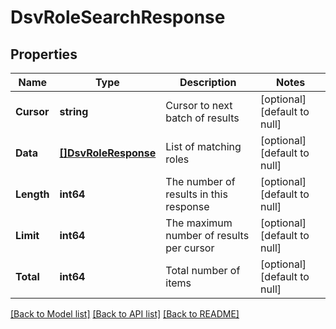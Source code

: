 # DsvRoleSearchResponse

## Properties
Name | Type | Description | Notes
------------ | ------------- | ------------- | -------------
**Cursor** | **string** | Cursor to next batch of results | [optional] [default to null]
**Data** | [**[]DsvRoleResponse**](RoleResponse.md) | List of matching roles | [optional] [default to null]
**Length** | **int64** | The number of results in this response | [optional] [default to null]
**Limit** | **int64** | The maximum number of results per cursor | [optional] [default to null]
**Total** | **int64** | Total number of items | [optional] [default to null]

[[Back to Model list]](../README.md#documentation-for-models) [[Back to API list]](../README.md#documentation-for-api-endpoints) [[Back to README]](../README.md)


